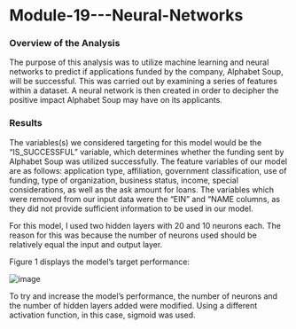 # Module-19---Neural-Networks

### Overview of the Analysis

The purpose of this analysis was to utilize machine learning and neural networks to predict if applications funded by the company, Alphabet Soup, will be successful. This was carried out by examining a series of features within a dataset. A neural network is then created in order to decipher the positive impact Alphabet Soup may have on its applicants.

### Results

The variables(s) we considered targeting for this model would be the “IS_SUCCESSFUL” variable, which determines whether the funding sent by Alphabet Soup was utilized successfully. The feature variables of our model are as follows: application type, affiliation, government classification, use of funding, type of organization, business status, income, special considerations, as well as the ask amount for loans. The variables which were removed from our input data were the “EIN” and “NAME columns, as they did not provide sufficient information to be used in our model.

For this model, I used two hidden layers with 20 and 10 neurons each. The reason for this was because the number of neurons used should be relatively equal the input and output layer.

Figure 1 displays the model’s target performance:

![image](https://user-images.githubusercontent.com/93355719/161649366-64b9378a-e997-4f63-a217-3df541c0d51a.png)



To try and increase the model’s performance, the number of neurons and the number of hidden layers added were modified. Using a different activation function, in this case, sigmoid was used. 
